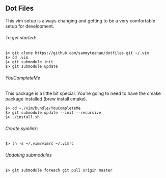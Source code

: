 ## Dot Files

This vim setup is always changing and getting to be a very comfortable setup for development.

###### To get started:

    $> git clone https://github.com/sammyteahan/dotfiles.git ~/.vim
    $> cd .vim
    $> git submodule init
    $> git submodule update


###### YouCompleteMe

This package is a little bit special. You're going to need to have the cmake package installed (brew install cmake).

    $> cd ~./vim/bundle/YouCompleteMe
    $> git submodule update --init --recursive
    $> ./install.sh


###### Create symlink:

    $> ln -s ~/.vim/vimrc ~/.vimrc


###### Updating submodules

    $> git submodule foreach git pull origin master

